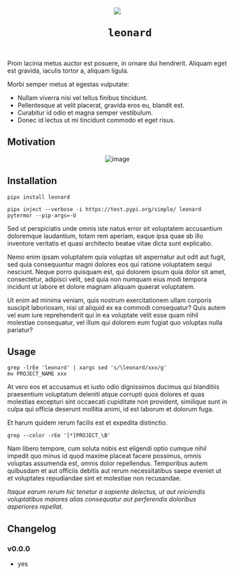 <h1 align="center">
  <img src="https://user-images.githubusercontent.com/50381946/167810957-14b78013-00cf-436e-b535-d2b89f881c44.png">
  <br>
  <code>
    leonard
  </code>
  <br>
</h1>

Proin lacinia metus auctor est posuere, in ornare dui hendrerit. Aliquam eget est gravida, iaculis tortor a, aliquam ligula.

Morbi semper metus at egestas vulputate:

- Nullam viverra nisi vel tellus finibus tincidunt.
- Pellentesque at velit placerat, gravida eros eu, blandit est.
- Curabitur id odio et magna semper vestibulum.
- Donec id lectus ut mi tincidunt commodo et eget risus.


## Motivation

<div align="center">

![image](https://user-images.githubusercontent.com/50381946/190855236-6804df02-7f64-46a7-890a-9e0b60df7969.png)

</div>

## Installation

    pipx install leonard

    pipx inject --verbose -i https://test.pypi.org/simple/ leonard pytermor --pip-args=-U

Sed ut perspiciatis unde omnis iste natus error sit voluptatem accusantium doloremque laudantium, totam rem aperiam, eaque ipsa quae ab illo inventore veritatis et quasi architecto beatae vitae dicta sunt explicabo. 

Nemo enim ipsam voluptatem quia voluptas sit aspernatur aut odit aut fugit, sed quia consequuntur magni dolores eos qui ratione voluptatem sequi nesciunt. Neque porro quisquam est, qui dolorem ipsum quia dolor sit amet, consectetur, adipisci velit, sed quia non numquam eius modi tempora incidunt ut labore et dolore magnam aliquam quaerat voluptatem.

Ut enim ad minima veniam, quis nostrum exercitationem ullam corporis suscipit laboriosam, nisi ut aliquid ex ea commodi consequatur? Quis autem vel eum iure reprehenderit qui in ea voluptate velit esse quam nihil molestiae consequatur, vel illum qui dolorem eum fugiat quo voluptas nulla pariatur?

## Usage

    grep -lrEe 'leonard' | xargs sed 's/\leonard/xxx/g'
    mv PROJECT_NAME xxx

At vero eos et accusamus et iusto odio dignissimos ducimus qui blanditiis praesentium voluptatum deleniti atque corrupti quos dolores et quas molestias excepturi sint occaecati cupiditate non provident, similique sunt in culpa qui officia deserunt mollitia animi, id est laborum et dolorum fuga. 

Et harum quidem rerum facilis est et expedita distinctio.

    grep --color -rEe '[*]PROJECT_\B'

Nam libero tempore, cum soluta nobis est eligendi optio cumque nihil impedit quo minus id quod maxime placeat facere possimus, omnis voluptas assumenda est, omnis dolor repellendus. Temporibus autem quibusdam et aut officiis debitis aut rerum necessitatibus saepe eveniet ut et voluptates repudiandae sint et molestiae non recusandae. 

_Itaque earum rerum hic tenetur a sapiente delectus, ut aut reiciendis voluptatibus maiores alias consequatur aut perferendis doloribus asperiores repellat._

## Changelog

### v0.0.0

- yes
